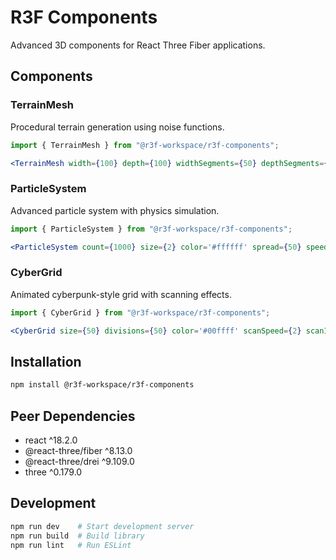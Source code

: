 # R3F Components

Advanced 3D components for React Three Fiber applications.

## Components

### TerrainMesh

Procedural terrain generation using noise functions.

```jsx
import { TerrainMesh } from "@r3f-workspace/r3f-components";

<TerrainMesh width={100} depth={100} widthSegments={50} depthSegments={50} scale={10} color='#228B22' />;
```

### ParticleSystem

Advanced particle system with physics simulation.

```jsx
import { ParticleSystem } from "@r3f-workspace/r3f-components";

<ParticleSystem count={1000} size={2} color='#ffffff' spread={50} speed={1} />;
```

### CyberGrid

Animated cyberpunk-style grid with scanning effects.

```jsx
import { CyberGrid } from "@r3f-workspace/r3f-components";

<CyberGrid size={50} divisions={50} color='#00ffff' scanSpeed={2} scanIntensity={3} />;
```

## Installation

```bash
npm install @r3f-workspace/r3f-components
```

## Peer Dependencies

- react ^18.2.0
- @react-three/fiber ^8.13.0
- @react-three/drei ^9.109.0
- three ^0.179.0

## Development

```bash
npm run dev    # Start development server
npm run build  # Build library
npm run lint   # Run ESLint
```
